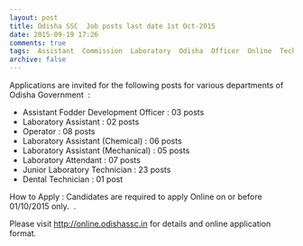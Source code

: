```yaml
---
layout: post
title: Odisha SSC  Job posts last date 1st Oct-2015   
date: 2015-09-19 17:26
comments: true
tags:  Assistant  Commission  Laboratory  Odisha  Officer  Online  Technician 
archive: false
---
```

Applications are invited for the following posts for various departments of Odisha Government  :

- Assistant Fodder Development Officer : 03 posts  
- Laboratory Assistant : 02 posts
- Operator : 08 posts
- Laboratory Assistant (Chemical) : 06 posts
- Laboratory Assistant (Mechanical) : 05 posts
- Laboratory Attendant : 07 posts
- Junior Laboratory Technician : 23 posts
- Dental Technician : 01 post 

How to Apply : Candidates are required to apply Online on or before 01/10/2015 only.  .

Please visit <http://online.odishassc.in> for details and online application format.

